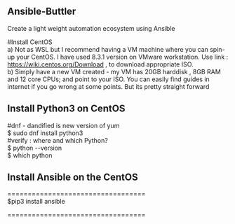 ## Ansible-Buttler
Create a light weight automation ecosystem using Ansible

#Install CentOS  
a) Not as WSL but I recommend having a VM machine where you can spin-up your CentOS. I have used 8.3.1 version on VMware workstation.
Use link : https://wiki.centos.org/Download , to download appropriate ISO.  
b) Simply have a new VM created - my VM has 20GB harddisk , 8GB RAM and 12 core CPUs; and point to your ISO. You can easily find guides in internet if you go wrong at some points.
But its pretty straight forward

## Install Python3 on CentOS
#dnf - dandified is new version of yum  
$ sudo dnf install python3  
#verify : where and which Python?  
$ python --version  
$ which python  

## Install Ansible on the CentOS  

==================================  
$pip3 install ansible  

==================================  
